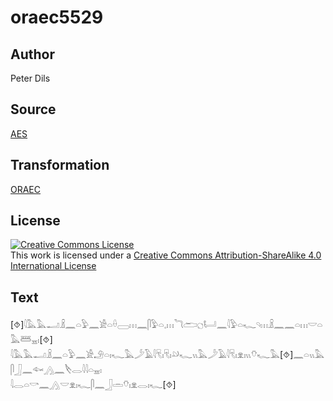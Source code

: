 # oraec5529

## Author

Peter Dils

## Source

[AES](https://github.com/simondschweitzer/aes)

## Transformation

[ORAEC](https://oraec.github.io/)

## License

<a rel="license" href="http://creativecommons.org/licenses/by-sa/4.0/"><img alt="Creative Commons License" style="border-width:0" src="https://i.creativecommons.org/l/by-sa/4.0/88x31.png" /></a><br />This work is licensed under a <a rel="license" href="http://creativecommons.org/licenses/by-sa/4.0/">Creative Commons Attribution-ShareAlike 4.0 International License</a>

## Text

[⯑]𓇋𓅓𓅓𓂝𓏎𓈖𓏏𓅱𓈖𓀀𓏏𓏐𓈀𓏥𓈖𓋴𓅱𓏏𓈒𓏥𓆓𓂧𓐎𓂡𓈖𓇋𓅱𓏏𓆑𓄹𓏥𓏎𓈖𓈖𓏏𓏥𓎟𓏏𓅓𓆷𓈇𓏤[⯑]<br>
𓇋𓅓𓅓𓂝𓏎𓈖𓏏𓅱𓈖𓀀𓄂𓏏𓏤𓆑𓅓𓌳𓄿𓇋𓄛𓏤𓄛𓏤𓄖𓆑𓏭𓅓𓌳𓄿𓇋𓄛𓏤𓁷𓏤𓏭𓄣𓆑𓅓[⯑]𓈖𓏏𓏭𓅓𓋴𓃀𓈖𓆜𓂻𓈖𓌸𓂋𓇋𓇋𓏏𓈇𓏤<br>
𓇋𓂋𓏏𓎡𓈖𓂻𓎟𓁷𓏤𓆑𓋴𓈖𓃀𓏛𓄣𓏤𓁷𓂋𓏤𓆑[⯑]<br>
